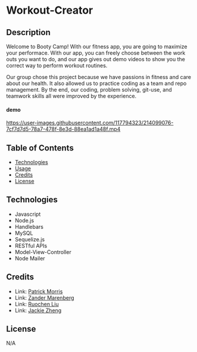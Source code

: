 # Workout-Creator

## Description
Welcome to Booty Camp! With our fitness app, you are going to maximize your performace. With our app, you can freely choose between the work outs you want to do, and our app gives out demo videos to show you the correct way to perform workout routines. 

Our group chose this project because we have passions in fitness and care about our health. It also allowed us to practice coding as a team and repo management.  By the end, our coding, problem solving, git-use, and teamwork skills all were improved by the experience.

#### demo

https://user-images.githubusercontent.com/117794323/214099076-7cf7d7d5-78a7-478f-8e3d-88ea1ad1a48f.mp4


## Table of Contents

- [Technologies](#technologies)
- [Usage](#usage)
- [Credits](#credits)
- [License](#license)

## Technologies
* Javascript
* Node.js
* Handlebars
* MySQL
* Sequelize.js
* RESTful APIs
* Model-View-Controller
* Node Mailer

## Credits

- Link: [Patrick Morris](https://github.com/pmorris50 'The github page for Patrick.')
- Link: [Zander Marenberg]( https://github.com/Zander-M75 'The github page for Zander.')
- Link: [Ruochen Liu](https://github.com/mason66xue 'The github page for Ruochen.')
- Link: [Jackie Zheng]( https://github.com/jackiezheng1998 'The github page for Jackie.')

## License

N/A

